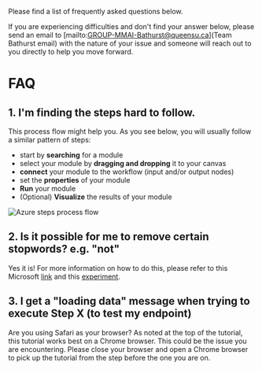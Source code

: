 Please find a list of frequently asked questions below. 

If you are experiencing difficulties and don't find your answer below, please send an email to [mailto:GROUP-MMAI-Bathurst@queensu.ca](Team Bathurst email) with the nature of your issue and someone will reach out to you directly to help you move forward.

# **FAQ**

## **1. I'm finding the steps hard to follow.**

This process flow might help you. As you see below, you will usually follow a similar pattern of steps:
* start by **searching** for a module
* select your module by **dragging and dropping** it to your canvas
* **connect** your module to the workflow (input and/or output nodes)
* set the **properties** of your module
* **Run** your module
* (Optional) **Visualize** the results of your module


![Azure steps process flow](https://user-images.githubusercontent.com/55206834/86854904-5bb61900-c087-11ea-80a3-286c78de2638.jpg)

## **2. Is it possible for me to remove certain stopwords? e.g. "not"**

Yes it is! For more information on how to do this, please refer to this Microsoft [link](https://docs.microsoft.com/en-us/azure/machine-learning/studio-module-reference/preprocess-text#bkmk_TechnicalNotes) and this [experiment](https://gallery.azure.ai/Experiment/How-to-modify-default-stopword-list-1). 

## **3. I get a "loading data" message when trying to execute Step X (to test my endpoint)**

Are you using Safari as your browser? As noted at the top of the tutorial, this tutorial works best on a Chrome browser. This could be the issue you are encountering.  Please close your browser and open a Chrome browser to pick up the tutorial from the step before the one you are on.
